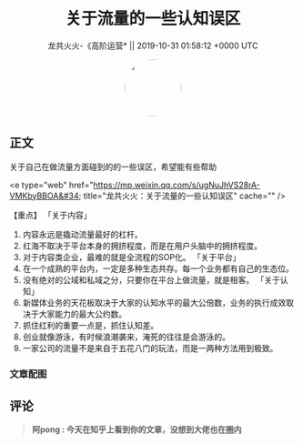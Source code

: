 <h1 align="center">关于流量的一些认知误区</h1>




<p align="center">
    <a>龙共火火-《高阶运营* || 2019-10-31 01:58:12 &#43;0000 UTC</a>
</p>

<div align="center">
    <img src="https://images.zsxq.com/Fmtts4x9lyV-xktT7pP2oQGU3GLv?e=1590940799&amp;token=kIxbL07-8jAj8w1n4s9zv64FuZZNEATmlU_Vm6zD:-hrvSz5yjzaQES35Lp6o8tbNYMc=" width="100" height="100" style="border:1px solid;border-radius:50%; color:#ffffff"/>
</div>




## 正文

<div>
关于自己在做流量方面碰到的的一些误区，希望能有些帮助

&lt;e type=&#34;web&#34; href=&#34;https://mp.weixin.qq.com/s/ugNuJhVS28rA-VMKbyBBOA&#34; title=&#34;龙共火火：关于流量的一些认知误区&#34; cache=&#34;&#34; /&gt;

【重点】
「关于内容」
01. 内容永远是撬动流量最好的杠杆。
02. 红海不取决于平台本身的拥挤程度，而是在用户头脑中的拥挤程度。
03. 对于内容类企业，最难的就是全流程的SOP化。
「关于平台」
01. 在一个成熟的平台内，一定是多种生态共存。每一个业务都有自己的生态位。
02. 没有绝对的公域和私域之分，只要你在平台上做流量，就是租客。
「关于认知」
01. 新媒体业务的天花板取决于大家的认知水平的最大公倍数，业务的执行成效取决于大家能力的最大公约数。
02. 抓住红利的重要一点是，抓住认知差。
03. 创业就像游泳，有时候浪潮袭来，淹死的往往是会游泳的。
04. 一家公司的流量不是来自于五花八门的玩法，而是一两种方法用到极致。
</div>

### 文章配图

<div class="image" align="center">

</div>


## 评论

<div align="left">
<div>

<blockquote >
<span> <strong>阿pong : 今天在知乎上看到你的文章，没想到大佬也在圈内 </strong></span>
</blockquote>

</div>
</div>